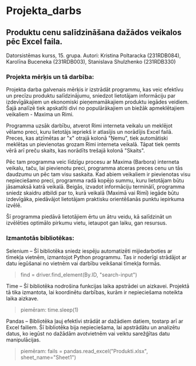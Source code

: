# Projekta_darbs
## Produktu cenu salīdzināšana dažādos veikalos pēc Excel faila. 
Datorsistēmas kurss, 15. grupa. Autori: Kristina Poltaracka (231RDB084), Karolīna Buceneka (231RDB003), Stanislava Shulzhenko (231RDB330)

### Projekta mērķis un tā darbība:
  Projekta darba galvenais mērķis ir izstrādāt programmu, kas veic efektīvu un precīzu produktu salīdzinājumu, sniedzot lietotājam informāciju par izdevīgākajiem un ekonomiski pieņemamākajiem produktu iegādes veidiem. Šajā analīzē tiek apskatīti divi no populārākajiem un biežāk apmeklētajiem veikaliem - Maxima un Rimi.
  
  Programma uzsāk darbību, atverot Rimi interneta veikalu un meklējot vēlamo preci, kuru lietotājs iepriekš ir atlasījis un norādījis Excel failā. Preces, kas atzīmētas ar "x" otrajā kolonā "Ņemu", tiek automātiski meklētas un pievienotas grozam Rimi interneta veikalā. Tāpat tiek ņemts vērā arī preču skaits, kas norādīts trešajā kolonā "Skaits".
  
  Pēc tam programma veic līdzīgu procesu ar Maxima (Barbora) interneta veikalu, taču, lai pievienotu preci, programma atceras preces cenu un tās daudzumu un pēc tam visu saskaita. Kad abiem veikaliem ir pievienotas visu nepieciešamo preci, programma radā kopējo summu, kuru lietotājam būtu jāsamaksā katrā veikalā. Beigās, izvadot informāciju terminālī, programma sniedz skaidru atbildi par to, kurā veikalā (Maximā vai Rimī) iegāde būtu izdevīgāka, piedāvājot lietotājam praktisku orientēšanās punktu iepirkuma izvēlē.

  Šī programma piedāvā lietotājiem ērtu un ātru veidu, kā salīdzināt un izvēlēties optimālo pirkumu vietu, ietaupot gan laiku, gan resursus.

### Izmantotās bibliotēkas:
  Selenium – Šī bibliotēka sniedz iespēju automatizēti mijiedarboties ar tīmekļa vietnēm, izmantojot Python programmu. Tas ir noderīgi strādājot ar datu iegūšanai no vietnēm vai darbību veikšanai tīmekļa formās. 
  > find = driver.find_element(By.ID, "search-input")

  Time – Šī bibliotēka nodrošina funkcijas laika apstrādei un aizkavei. Projektā tā tika izmantota, lai koordinētu darbības, kurām ir nepieciešama noteikta laika aizkave. 
  > piemēram: time.sleep(1)

  Pandas – Bibliotēka ļauj efektīvi strādāt ar dažādiem datiem, tostarp arī ar Excel failiem. Šī bibliotēka bija nepieciešama, lai apstrādātu un analizētu datus, ko iegūst no dažādām avotvietnēm vai veiktu sarežģītas datu manipulācijas. 
  > piemēram: fails = pandas.read_excel("Produkti.xlsx", sheet_name="Sheet1")
 




